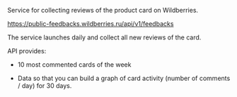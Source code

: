 Service for collecting reviews of the product card on Wildberries.

https://public-feedbacks.wildberries.ru/api/v1/feedbacks

The service launches daily and collect all new reviews of the card.

API provides:

- 10 most commented cards of the week

- Data so that you can build a graph of card activity (number of comments / day) for 30 days.
